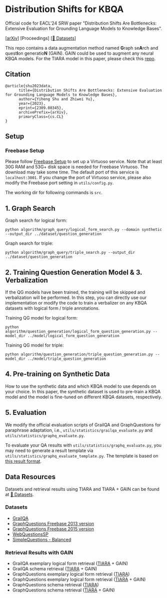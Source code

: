 # Distribution Shifts for KBQA

Official code for EACL'24 SRW paper "Distribution Shifts Are Bottlenecks: Extensive Evaluation for Grounding Language Models to Knowledge Bases". 

[[arXiv](https://arxiv.org/pdf/2309.08345.pdf)] [Proceedings] [[🤗 Datasets](https://huggingface.co/datasets/yhshu/TIARA-GAIN/tree/main)]

This repo contains a data augmentation method named **G**raph se**A**rch and quest**I**on generatio**N** (GAIN).
GAIN could be used to augment any neural KBQA models. For the TIARA model in this paper, please check this [repo](https://github.com/microsoft/KC/tree/main/papers/TIARA).

## Citation

```
@article{shu2023data,
      title={Distribution Shifts Are Bottlenecks: Extensive Evaluation for Grounding Language Models to Knowledge Bases}, 
      author={Yiheng Shu and Zhiwei Yu},
      year={2023},
      eprint={2309.08345},
      archivePrefix={arXiv},
      primaryClass={cs.CL}
}
```

## Setup

### Freebase Setup

Please follow [Freebase Setup](https://github.com/dki-lab/Freebase-Setup) to set up a Virtuoso service. Note that at least 30G RAM and 53G+ disk space is needed for Freebase
Virtuoso. The download may take some time. The default port of this service is `localhost:3001`. If you change the port of Virtuoso service, please also modify the Freebase port setting in `utils/config.py`.

The working dir for following commands is `src`.

## 1. Graph Search

Graph search for logical form:

```shell
python algorithm/graph_query/logical_form_search.py --domain synthetic --output_dir ../dataset/question_generation
```

Graph search for triple:

```shell
python algorithm/graph_query/triple_search.py --output_dir ../dataset/question_generation
```

## 2. Training Question Generation Model & 3. Verbalization

If the QG models have been trained, the training will be skipped and verbalization will be performed.
In this step, you can directly use our implementation or modify the code to train a verbalizer on any KBQA datasets with logical form / triple annotations.

Training QG model for logical form:

```shell
python algorithm/question_generation/logical_form_question_generation.py --model_dir ../model/logical_form_question_generation
```

Training QG model for triple:

```shell
python algorithm/question_generation/triple_question_generation.py --model_dir ../model/triple_question_generation
```

## 4. Pre-training on Synthetic Data

How to use the synthetic data and which KBQA model to use depends on your choice. In this paper, the synthetic dataset is used to pre-train a KBQA model and the model is fine-tuned
on different KBQA datasets, respectively.

## 5. Evaluation

We modify the official evaluation scripts of GrailQA and GraphQuestions for paraphrase adaptation, i.e., `utils/statistics/grailqa_evaluate.py`
and `utils/statistics/graphq_evaluate.py`.

To evaluate your QA results with `utils/statistics/graphq_evaluate.py`, you may need to generate a result template via `utils/statistics/graphq_evaluate_template.py`. The template is based on [this result format](https://github.com/ysu1989/GraphQuestions/tree/master/freebase13/results).

## Data Resources

Datasets and retrieval results using TIARA and TIARA + GAIN can be found at [🤗 Datasets](https://huggingface.co/datasets/yhshu/TIARA-GAIN/tree/main).

### Datasets

- [GrailQA](https://dki-lab.github.io/GrailQA/)
- [GraphQuestions Freebase 2013 version](https://github.com/ysu1989/GraphQuestions)
- [GraphQuestions Freebase 2015 version](https://github.com/dki-lab/ArcaneQA/tree/main/data)
- [WebQuestionsSP](https://www.microsoft.com/en-us/download/details.aspx?id=52763)
- [SimpleQuestions - Balanced](https://github.com/wudapeng268/KBQA-Adapter/tree/master/Data/SQB)

### Retrieval Results with GAIN

- GrailQA exemplary logical form retrieval ([TIARA](https://arxiv.org/pdf/2210.12925.pdf) + GAIN)
- GrailQA schema retrieval ([TIARA](https://arxiv.org/pdf/2210.12925.pdf) + GAIN)
- GraphQuestions exemplary logical form retrieval ([TIARA](https://arxiv.org/pdf/2210.12925.pdf))
- GraphQuestions exemplary logical form retrieval ([TIARA](https://arxiv.org/pdf/2210.12925.pdf) + GAIN)
- GraphQuestions schema retrieval ([TIARA](https://arxiv.org/pdf/2210.12925.pdf))
- GraphQuestions schema retrieval ([TIARA](https://arxiv.org/pdf/2210.12925.pdf) + GAIN)
